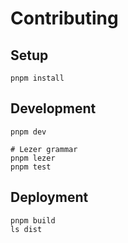 # Contributing

## Setup

```
pnpm install
```

## Development

```
pnpm dev

# Lezer grammar
pnpm lezer
pnpm test
```

## Deployment

```
pnpm build
ls dist
```
